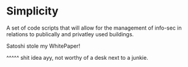 # Simplicity

A set of code scripts that will allow for the management of info-sec in relations to publically and privatley used buildings.  

Satoshi stole my WhitePaper!

^^^^^ 
shit idea ayy, not worthy of a desk next to a junkie.
